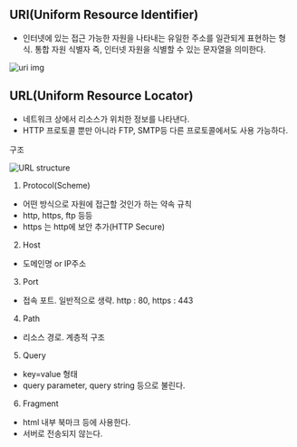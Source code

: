 ## URI(Uniform Resource Identifier)

* 인터넷에 있는 접근 가능한 자원을 나타내는 유일한 주소를 일관되게 표현하는 형식. 통합 자원 식별자 즉, 인터넷 자원을 식별할 수 있는 문자열을 의미한다.

![uri img](https://velog.velcdn.com/images%2Fyounoah%2Fpost%2Fb476852f-ffbf-44ed-b407-0449c69c65d3%2Fimage.png)

## URL(Uniform Resource Locator)

* 네트워크 상에서 리소스가 위치한 정보를 나타낸다.
* HTTP 프로토콜 뿐만 아니라 FTP, SMTP등 다른 프로토콜에서도 사용 가능하다.

구조

![URL structure](https://hanseul-lee.github.io/2020/12/24/20-12-24-URL/uri.png)

1. Protocol(Scheme)
* 어떤 방식으로 자원에 접근할 것인가 하는 약속 규칙
* http, https, ftp 등등
* https 는 http에 보안 추가(HTTP Secure)

2. Host
* 도메인명 or IP주소

3. Port
* 접속 포트. 일반적으로 생략. http : 80, https : 443

4. Path
* 리소스 경로. 계층적 구조

5. Query
* key=value 형태
* query parameter, query string 등으로 불린다.

6. Fragment
* html 내부 북마크 등에 사용한다.
* 서버로 전송되지 않는다.

